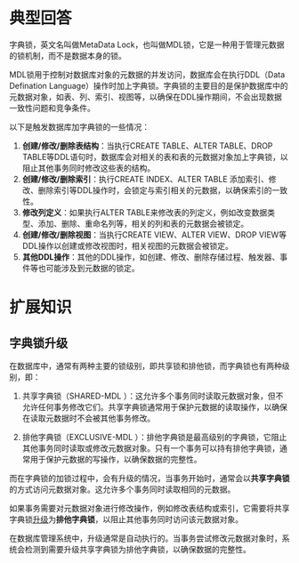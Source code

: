 # 典型回答


字典锁，英文名叫做MetaData Lock，也叫做MDL锁，它是一种用于管理元数据的锁机制，而不是数据本身的锁。



MDL锁用于控制对数据库对象的元数据的并发访问，数据库会在执行DDL（Data Defination Language）操作时加上字典锁。字典锁的主要目的是保护数据库中的元数据对象，如表、列、索引、视图等，以确保在DDL操作期间，不会出现数据一致性问题和竞争条件。



以下是触发数据库加字典锁的一些情况：

1. **创建/修改/删除表结构**：当执行CREATE TABLE、ALTER TABLE、DROP TABLE等DDL语句时，数据库会对相关的表和表的元数据对象加上字典锁，以阻止其他事务同时修改这些表的结构。
2. **创建/修改/删除索引**：执行CREATE INDEX、ALTER TABLE 添加索引、修改、删除索引等DDL操作时，会锁定与索引相关的元数据，以确保索引的一致性。
3. **修改列定义**：如果执行ALTER TABLE来修改表的列定义，例如改变数据类型、添加、删除、重命名列等，相关的列和表的元数据会被锁定。
4. **创建/修改/删除视图**：当执行CREATE VIEW、ALTER VIEW、DROP VIEW等DDL操作以创建或修改视图时，相关视图的元数据会被锁定。
5. **其他DDL操作**：其他的DDL操作，如创建、修改、删除存储过程、触发器、事件等也可能涉及到元数据的锁定。



# 扩展知识


## 字典锁升级


在数据库中，通常有两种主要的锁级别，即共享锁和排他锁，而字典锁也有两种级别，即：



1. 共享字典锁（SHARED-MDL ）：这允许多个事务同时读取元数据对象，但不允许任何事务修改它们。共享字典锁通常用于保护元数据的读取操作，以确保在读取元数据时不会被其他事务修改。



2. 排他字典锁（EXCLUSIVE-MDL ）：排他字典锁是最高级别的字典锁，它阻止其他事务同时读取或修改元数据对象。只有一个事务可以持有排他字典锁，通常用于保护元数据的写操作，以确保数据的完整性。

  
 

而在字典锁的加锁过程中，会有升级的情况，当事务开始时，通常会以**共享字典锁**的方式访问元数据对象。这允许多个事务同时读取相同的元数据。



如果事务需要对元数据对象进行修改操作，例如修改表结构或索引，它需要将共享字典锁<u>升级</u>为**排他字典锁**，以阻止其他事务同时访问该元数据对象。



在数据库管理系统中，升级通常是自动执行的。当事务尝试修改元数据对象时，系统会检测到需要升级共享字典锁为排他字典锁，以确保数据的完整性。


